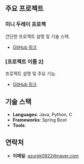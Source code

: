 ## 주요 프로젝트

### 미니 두레이 프로젝
간단한 프로젝트 설명 및 기술 스택.
- [GitHub 링크]([https://github.com/yourusername/project1](https://github.com/GJ-BE-6/mini-dooray-h-account))

### [프로젝트 이름 2]
프로젝트 설명 및 주요 기능.
- [GitHub 링크](https://github.com/yourusername/project2)

## 기술 스택

- **Languages**: Java, Python, C
- **Frameworks**: Spring Boot
- **Tools**: 

## 연락처

- **이메일**: azurek0922@naver.com

